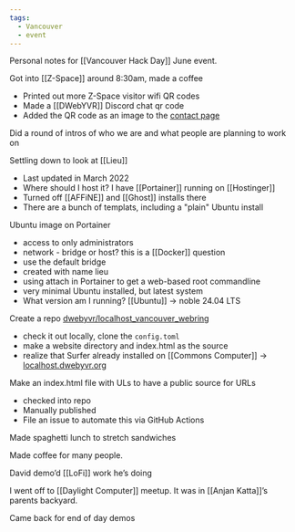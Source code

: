 ```yaml
---
tags:
  - Vancouver
  - event
---
```

Personal notes for [[Vancouver Hack Day]] June event.

Got into [[Z-Space]] around 8:30am, made a coffee
* Printed out more Z-Space visitor wifi QR codes
* Made a [[DWebYVR]] Discord chat qr code
* Added the QR code as an image to the [contact page](https://dwebyvr.org/wiki/Contact)

Did a round of intros of who we are and what people are planning to work on

Settling down to look at [[Lieu]]
* Last updated in March 2022
* Where should I host it? I have [[Portainer]] running on [[Hostinger]]
* Turned off [[AFFiNE]] and [[Ghost]] installs there
* There are a bunch of templats, including a "plain" Ubuntu install

Ubuntu image on Portainer
* access to only administrators
* network - bridge or host? this is a [[Docker]] question
* use the default bridge
* created with name lieu
* using attach in Portainer to get a web-based root commandline
* very minimal Ubuntu installed, but latest system
* What version am I running? [[Ubuntu]] -> noble 24.04 LTS

Create a repo [dwebyvr/localhost_vancouver_webring](https://github.com/DWebYVR/localhost_vancouver_webring)
* check it out locally, clone the `config.toml`
* make a website directory and index.html as the source
* realize that Surfer already installed on [[Commons Computer]] -> [localhost.dwebyvr.org](https://localhost.dwebyvr.org)

Make an index.html file with ULs to have a public source for URLs
* checked into repo
* Manually published 
* File an issue to automate this via GitHub Actions

Made spaghetti lunch to stretch sandwiches 

Made coffee for many people. 

David demo’d [[LoFi]] work he’s doing 

I went off to [[Daylight Computer]] meetup. It was in [[Anjan Katta]]’s parents backyard. 

Came back for end of day demos 
